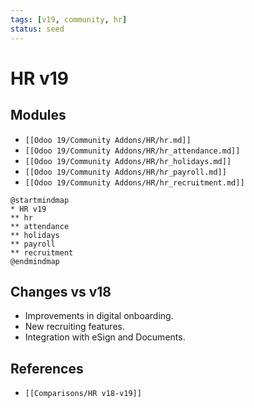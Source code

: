 ```yaml
---
tags: [v19, community, hr]
status: seed
---
```

# HR v19

## Modules
- `[[Odoo 19/Community Addons/HR/hr.md]]`
- `[[Odoo 19/Community Addons/HR/hr_attendance.md]]`
- `[[Odoo 19/Community Addons/HR/hr_holidays.md]]`
- `[[Odoo 19/Community Addons/HR/hr_payroll.md]]`
- `[[Odoo 19/Community Addons/HR/hr_recruitment.md]]`

```plantuml
@startmindmap
* HR v19
** hr
** attendance
** holidays
** payroll
** recruitment
@endmindmap
```

## Changes vs v18
- Improvements in digital onboarding.
- New recruiting features.
- Integration with eSign and Documents.

## References
- `[[Comparisons/HR v18-v19]]`





